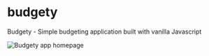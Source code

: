 # budgety
Budgety - Simple budgeting application built with vanilla Javascript


<img src="https://i.imgur.com/Pb2PCO0.png" alt="Budgety app homepage">
